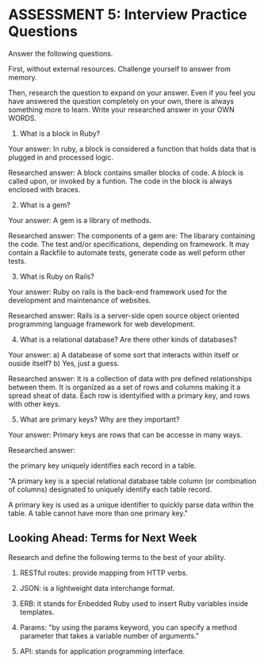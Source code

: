 # ASSESSMENT 5: Interview Practice Questions
Answer the following questions.

First, without external resources. Challenge yourself to answer from memory.

Then, research the question to expand on your answer. Even if you feel you have answered the question completely on your own, there is always something more to learn. Write your researched answer in your OWN WORDS.

1. What is a block in Ruby?

  Your answer: 
    In ruby, a block is considered a function that holds data that is plugged in and processed logic.

  Researched answer: 
    A block contains smaller blocks of code. A block is called upon, or invoked by a funtion. The code in the block is always enclosed with braces.

2. What is a gem? 

  Your answer: 
    A gem is a library of methods.


  Researched answer:
    The components of a gem are:
    The libarary containing the code.
    The test and/or specifications, depending on framework.
    It may contain a Rackfile to automate tests, generate code as well peform other tests.


3. What is Ruby on Rails?

  Your answer:
    Ruby on rails is the back-end framework used for the development and maintenance of websites.

  Researched answer:
    Rails is a server-side open source object oriented programming language framework for web development.


4. What is a relational database? Are there other kinds of databases?

  Your answer:
    a) A databease of some sort that interacts within itself or ouside itself?
    b) Yes, just a guess.

  Researched answer: 
    It is a collection of data with pre defined relationships between them. It is organized as a set of rows and columns making it a spread sheat of data. Each row is identyified with a primary key, and rows with other keys.


5. What are primary keys? Why are they important?

  Your answer: 
    Primary keys are rows that can be accesse in many ways.

  Researched answer:

  the primary key uniquely identifies each record in a table.

  "A primary key is a special relational database table column (or combination of columns) designated to uniquely identify each table record.

  A primary key is used as a unique identifier to quickly parse data within the table. A table cannot have more than one primary key."




## Looking Ahead: Terms for Next Week
Research and define the following terms to the best of your ability.

1. RESTful routes: provide mapping from HTTP verbs.

2. JSON: is a lightweight data interchange format.

3. ERB: it stands for Enbedded Ruby used to insert Ruby variables inside templates.

4. Params: "by using the params keyword, you can specify a method parameter that takes a variable number of arguments."

5. API: stands for application programming interface.  
